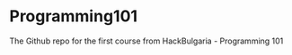 Programming101
==============

The Github repo for the first course from HackBulgaria - Programming 101
